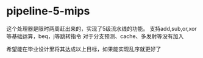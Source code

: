 # pipeline-5-mips
这个处理器是限时两周赶出来的，实现了5级流水线的功能。
支持add,sub,or,xor等基础运算，beq，j等跳转指令
对于分支预测、cache、多发射等没有加入

希望能在毕业设计里将其达成以上目标，如果能实现乱序就更好了
